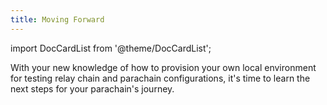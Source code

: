 ```yaml
---
title: Moving Forward
---
```


import DocCardList from '@theme/DocCardList';

With your new knowledge of how to provision your own local environment for testing relay chain and
parachain configurations, it's time to learn the next steps for your parachain's journey.

<DocCardList />

